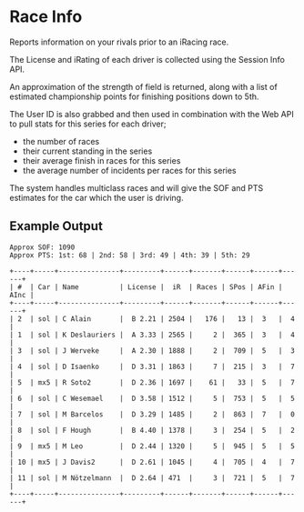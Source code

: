 # Race Info

Reports information on your rivals prior to an iRacing race.

The License and iRating of each driver is collected using the Session Info API.

An approximation of the strength of field is returned, along with a list of 
estimated championship points for finishing positions down to 5th.

The User ID is also grabbed and then used in combination with the Web API to 
pull stats for this series for each driver;

 - the number of races
 - their current standing in the series
 - their average finish in races for this series
 - the average number of incidents per races for this series

The system handles multiclass races and will give the SOF and PTS estimates for
the car which the user is driving.

## Example Output

    Approx SOF: 1090
    Approx PTS: 1st: 68 | 2nd: 58 | 3rd: 49 | 4th: 39 | 5th: 29
    
    +----+-----+---------------+---------+------+-------+------+------+------+
    | #  | Car | Name          | License |  iR  | Races | SPos | AFin | AInc |
    +----+-----+---------------+---------+------+-------+------+------+------+
    | 2  | sol | C Alain       |  B 2.21 | 2504 |   176 |   13 |  3   |  4   |
    | 1  | sol | K Deslauriers |  A 3.33 | 2565 |     2 |  365 |  3   |  4   |
    | 3  | sol | J Werveke     |  A 2.30 | 1888 |     2 |  709 |  5   |  3   |
    | 4  | sol | D Isaenko     |  D 3.31 | 1863 |     7 |  215 |  3   |  7   |
    | 5  | mx5 | R Soto2       |  D 2.36 | 1697 |    61 |   33 |  5   |  7   |
    | 6  | sol | C Wesemael    |  D 3.58 | 1512 |     5 |  753 |  5   |  5   |
    | 7  | sol | M Barcelos    |  D 3.29 | 1485 |     2 |  863 |  7   |  0   |
    | 8  | sol | F Hough       |  B 4.40 | 1378 |     3 |  254 |  5   |  2   |
    | 9  | mx5 | M Leo         |  D 2.44 | 1320 |     5 |  945 |  5   |  5   |
    | 10 | mx5 | J Davis2      |  D 2.61 | 1045 |     4 |  705 |  4   |  7   |
    | 11 | sol | M Nötzelmann  |  D 2.64 | 471  |     3 |  721 |  5   |  7   |
    +----+-----+---------------+---------+------+-------+------+------+------+
